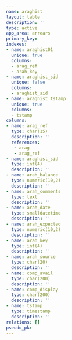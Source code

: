 ```yaml
---
name: araghist
layout: table
description: ''
type: active
app_area: arrears
primary_key: 
indexes:
- name: araghist01
  unique: true
  columns:
  - arag_ref
  - arah_key
- name: araghist_sid
  unique: false
  columns:
  - araghist_sid
- name: araghist_tstamp
  unique: true
  columns:
  - tstamp
columns:
- name: arag_ref
  type: char(15)
  description: ''
  references:
   - arag
   - arag_ref
- name: araghist_sid
  type: int(4)
  description: ''
- name: arah_balance
  type: numeric(10,2)
  description: ''
- name: arah_comments
  type: text
  description: ''
- name: arah_date
  type: smalldatetime
  description: ''
- name: arah_expected
  type: numeric(10,2)
  description: ''
- name: arah_key
  type: int(4)
  description: ''
- name: arah_source
  type: char(20)
  description: ''
- name: comp_avail
  type: char(200)
  description: ''
- name: comp_display
  type: char(200)
  description: ''
- name: tstamp
  type: timestamp
  description: ''
relations: []
pseudo_pk: 
---
```


